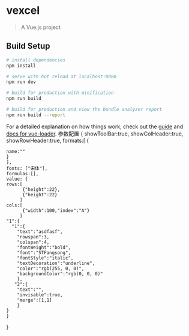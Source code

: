 # vexcel

> A Vue.js project

## Build Setup

``` bash
# install dependencies
npm install

# serve with hot reload at localhost:8080
npm run dev

# build for production with minification
npm run build

# build for production and view the bundle analyzer report
npm run build --report
```

For a detailed explanation on how things work, check out the [guide](http://vuejs-templates.github.io/webpack/) and [docs for vue-loader](http://vuejs.github.io/vue-loader).
参数配置
{
  showToolBar:true,
  showColHeader:true,
  showRowHeader:true,
   formats:[
    {
    
    name:""
    }
    ],
    fonts: ["宋体"],
    formulas:[],
    value: {
    rows:[
          {"height":22},
          {"height":22}
         ]
    cols:[
          {"width":100,"index":"A"}
         ]
    "1":{
      "1":{
        "text":"asdfasf",
        "rowspan":3,
        "colspan":4,
        "fontWeight":"bold",
        "font":"STFangsong",
        "fontStyle":"italic",
        "textDecoration":"underline",
        "color":"rgb(255, 0, 0)",
        "backgroundColor":"rgb(0, 0, 0)"
        },
       "2":{
        "text":"",
        "invisable":true,
        "merge":[1,1]
        }
    }
    }
}
